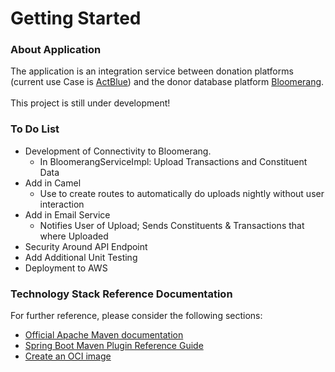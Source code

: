 # Getting Started

### About Application
The application is an integration service between donation platforms (current use Case is [ActBlue](https://secure.actblue.com/)) and the donor database platform 
[Bloomerang](https://bloomerang.co). <br/><br/> This project is still under development!

### To Do List

* Development of Connectivity to Bloomerang.
  * In BloomerangServiceImpl: Upload Transactions and Constituent Data
* Add in Camel
  * Use to create routes to automatically do uploads nightly without user interaction
* Add in Email Service
  * Notifies User of Upload; Sends Constituents & Transactions that where Uploaded
* Security Around API Endpoint
* Add Additional Unit Testing
* Deployment to AWS

### Technology Stack Reference Documentation
For further reference, please consider the following sections:

* [Official Apache Maven documentation](https://maven.apache.org/guides/index.html)
* [Spring Boot Maven Plugin Reference Guide](https://docs.spring.io/spring-boot/docs/2.6.4/maven-plugin/reference/html/)
* [Create an OCI image](https://docs.spring.io/spring-boot/docs/2.6.4/maven-plugin/reference/html/#build-image)

